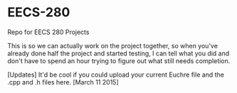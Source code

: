# EECS-280
Repo for EECS 280 Projects

This is so we can actually work on the project together, so when you've already done half the project and started testing, I can tell what you did and don't have to spend an hour trying to figure out what still needs completion. 

[Updates]
It'd be cool if you could upload your current Euchre file and the .cpp and .h files here. [March 11 2015]
